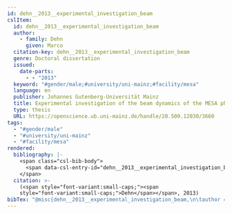 ```yaml
---
id: dehn__2013__experimental_investigation_beam
cslItem:
  id: dehn__2013__experimental_investigation_beam
  author:
    - family: Dehn
      given: Marco
  citation-key: dehn__2013__experimental_investigation_beam
  genre: Doctoral dissertation
  issued:
    date-parts:
      - - "2013"
  keyword: "#gender/male;#university/uni-mainz;#facility/mesa"
  language: en
  publisher: Johannes Gutenberg-Universität Mainz
  title: Experimental investigation of the beam dynamics of the MESA photoinjector
  type: thesis
  URL: https://openscience.ub.uni-mainz.de/handle/20.500.12030/3660
tags:
  - "#gender/male"
  - "#university/uni-mainz"
  - "#facility/mesa"
rendered:
  bibliography: |-
    <span class="csl-bib-body">
      <span data-csl-entry-id="dehn__2013__experimental_investigation_beam" class="csl-entry"><span class='author-bib'>Dehn</span>. <span class='date-bib'>(2013)</span>. <span class='title'><i><b><span style="font-style:normal;">Experimental investigation of the beam dynamics of the MESA photoinjector</span></b></i></span> [Doctoral dissertation, Johannes Gutenberg-Universität Mainz]. <span class='URL'><a href='https://openscience.ub.uni-mainz.de/handle/20.500.12030/3660'>LINK</a></span></span>
    </span>
  citation: >-
    (<span style="font-variant:small-caps;"><span
    style="font-variant:small-caps;">Dehn</span></span>, 2013)
bibTex: "@misc{dehn__2013__experimental_investigation_beam,\n\tauthor = {Dehn, Marco},\n\tyear = {2013},\n\tschool = {Johannes Gutenberg-Universit{\\\" a}t Mainz},\n\ttitle = {Experimental investigation of the beam dynamics of the {MESA} photoinjector},\n\ttype = {Doctoral dissertation},\n\turl = {https://openscience.ub.uni-mainz.de/handle/20.500.12030/3660},\n}\n\n"
---
```

